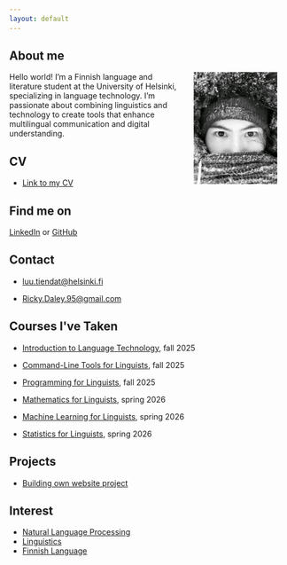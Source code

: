 ```yaml
---
layout: default
---
```


## About me

<img src="assets/images/49F9DB51-6F57-46F5-9CEC-0BC5B3C09318.jpeg" alt="Photo" hspace="20" width="30%" align="right"/> Hello world! I’m a Finnish language and literature student at the University of Helsinki, specializing in language technology. I’m passionate about combining linguistics and technology to create tools that enhance multilingual communication and digital understanding.

## CV
- <a href="assets/documents/CV - NLP Engineer.pdf" target="_blank">Link to my CV</a>

## Find me on

[LinkedIn](https://www.linkedin.com/in/ricky-daley-482394b7/) or [GitHub](https://github.com/RickyDaley)

## Contact

- luu.tiendat@helsinki.fi

- Ricky.Daley.95@gmail.com

## Courses I've Taken

- [Introduction to Language Technology](https://studies.helsinki.fi/kurssit/toteutus/hy-opt-cur-2526-43b8f122-8ca2-453b-addd-cbfd756c3306/KIK-405), fall 2025

- [Command-Line Tools for Linguists](https://studies.helsinki.fi/kurssit/toteutus/hy-opt-cur-2526-261401a1-c550-4436-91b9-7edf4a1a3b57/KIK-LG221), fall 2025

- [Programming for Linguists](https://studies.helsinki.fi/kurssit/toteutus/hy-opt-cur-2526-2b1a1c0f-9701-4397-9e19-ab80b0c87af4/KIK-LG208), fall 2025

- [Mathematics for Linguists](https://studies.helsinki.fi/kurssit/toteutus/hy-opt-cur-2526-e7622986-09b2-4dee-a67e-ceec2009389d/KIK-LG209), spring 2026

- [Machine Learning for Linguists](https://studies.helsinki.fi/kurssit/toteutus/hy-opt-cur-2526-6baf2c75-648b-46ee-94e3-b8e47f50083f/LDA-T317), spring 2026

- [Statistics for Linguists](https://studies.helsinki.fi/courses/course-implementation/hy-opt-cur-2526-b0e19397-66f9-4889-8375-4aa61f3a09df), spring 2026

## Projects
- [Building own website project](https://www.RickyDaley.github.io)

## Interest

- [Natural Language Processing](https://en.wikipedia.org/wiki/Natural_language_processing)
- [Linguistics](https://en.wikipedia.org/wiki/Linguistics)
- [Finnish Language](https://en.wikipedia.org/wiki/Finnish_language) 

